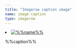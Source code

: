 ```yaml
---
title: "Imagerow caption image"
name: image-caption
type: imagerow
---
```

<li class="wp-caption alignleft">
    <a title="%%name%%" href="%%url%%">
        <img src="%%url%%" alt="%%name%%" height="%%height%%">
    </a>
    <p class="wp-caption-text">%%caption%%</p>
</li>